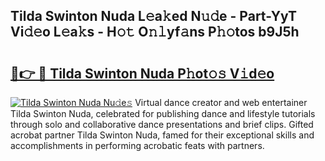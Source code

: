 ## Tilda Swinton Nuda L𝚎a𝚔ed N𝚞𝚍e - Part-YyT Vi𝚍𝚎o L𝚎a𝚔s - H𝚘𝚝 O𝚗𝚕yf𝚊ns P𝚑𝚘tos b9J5h

# <h2><a href="http://kf20nt.oniu.top/?m=Tilda+Swinton+Nuda">🔗👉 🔴 Tilda Swinton Nuda P𝚑ot𝚘𝚜 V𝚒d𝚎o</a></h2>

[![Tilda Swinton Nuda Nu𝚍e𝚜](https://i.imgur.com/0qMVB7G.gif)](http://kf20nt.oniu.top/?m=Tilda+Swinton+Nuda)
Virtual dance creator and web entertainer Tilda Swinton Nuda, celebrated for publishing dance and lifestyle tutorials through solo and collaborative dance presentations and brief clips. Gifted acrobat partner Tilda Swinton Nuda, famed for their exceptional skills and accomplishments in performing acrobatic feats with partners.  
